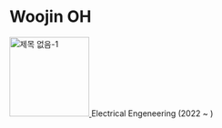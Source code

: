 # Woojin OH 
<a href="https://www.postech.ac.kr">
  <img width="140" alt="제목 없음-1" src="https://github.com/owjxyz/owjxyz/assets/89694988/7f185b88-cfbd-4b88-8e5e-9f2d4565268d">
<a>
Electrical Engeneering (2022 ~ )
